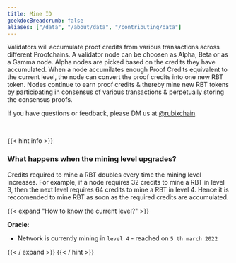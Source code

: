 ```yaml
---
title: Mine ID
geekdocBreadcrumb: false
aliases: ["/data", "/about/data", "/contributing/data"]
---
```


 Validators will accumulate proof credits from various transactions across different Proofchains. A validator node can be choosen as Alpha, Beta or as a Gamma node. Alpha nodes are picked based on the credits they have accumulated. When a node accumilates enough Proof Credits equivalent to the current level, the node can convert the proof credits into one new RBT token. Nodes continue to earn proof credits & thereby mine new RBT tokens by participating in consensus of various transactions & perpetually storing the consensus proofs.

<!-- <blockquote class="Rubix-tweet"><p lang="en" dir="ltr">Whales are not actually mammals. If Humans (land mammals) can’t drink seawater — just try it! — how can supposed sea mammals like whales stay hydrated?</p>&mdash; rubix Example (@bwatchexample) <a href="https://Rubix.com/bwatchexample/status/1353736772459532293?ref_src=twsrc%5Etfw">January 25, 2021</a></blockquote> <script async src="https://platform.Rubix.com/widgets.js" charset="utf-8"></script> -->

If you have questions or feedback, please DM us at [@rubixchain](http://twitter.com/rubixChain).

<br>

{{< hint info >}}

### What happens when the mining level upgrades?

Credits required to mine a RBT doubles every time the mining level increases. For example, if a node requires 32 credits to mine a RBT in level 3, then the next level requires 64 credits to mine a RBT in level 4. Hence it is reccomended to mine RBT as soon as the required credits are accumulated.

{{< expand "How to know the current level?" >}}

**Oracle:**

- Network is currently mining in `level 4` - reached on `5 th march 2022`

{{< / expand >}}
{{< / hint >}}
